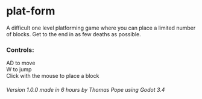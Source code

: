 # plat-form
A difficult one level platforming game where you can place a limited number of blocks. Get to the end in as few deaths as possible.

### Controls:
AD to move  
W to jump  
Click with the mouse to place a block  

###### Version 1.0.0 made in 6 hours by Thomas Pope using Godot 3.4
